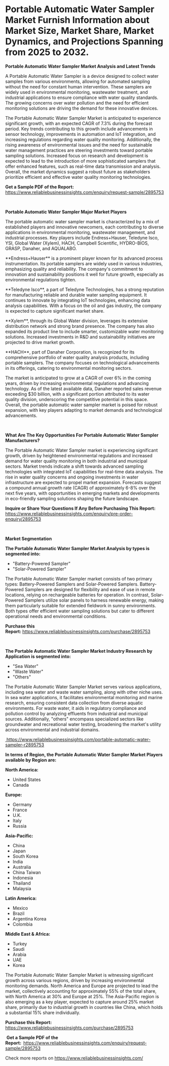 <p><h1>Portable Automatic Water Sampler Market Furnish Information about Market Size, Market Share, Market Dynamics, and Projections Spanning from 2025 to 2032.</h1></p><p><strong>Portable Automatic Water Sampler Market Analysis and Latest Trends</strong></p>
<p><p>A Portable Automatic Water Sampler is a device designed to collect water samples from various environments, allowing for automated sampling without the need for constant human intervention. These samplers are widely used in environmental monitoring, wastewater treatment, and industrial applications to ensure compliance with water quality standards. The growing concerns over water pollution and the need for efficient monitoring solutions are driving the demand for these innovative devices.</p><p>The Portable Automatic Water Sampler Market is anticipated to experience significant growth, with an expected CAGR of 7.3% during the forecast period. Key trends contributing to this growth include advancements in sensor technology, improvements in automation and IoT integration, and increasing regulations regarding water quality monitoring. Additionally, the rising awareness of environmental issues and the need for sustainable water management practices are steering investments toward portable sampling solutions. Increased focus on research and development is expected to lead to the introduction of more sophisticated samplers that offer enhanced features, such as real-time data transmission and analysis. Overall, the market dynamics suggest a robust future as stakeholders prioritize efficient and effective water quality monitoring technologies.</p></p>
<p><strong>Get a Sample PDF of the Report:&nbsp;</strong> <a href="https://www.reliablebusinessinsights.com/enquiry/request-sample/2895753?utm_campaign=3074&utm_medium=2&utm_source=Github&utm_content=ia&utm_term=15032025&utm_id=portable-automatic-water-sampler">https://www.reliablebusinessinsights.com/enquiry/request-sample/2895753</a></p>
<p>&nbsp;</p>
<p><strong>Portable Automatic Water Sampler Major Market Players</strong></p>
<p><p>The portable automatic water sampler market is characterized by a mix of established players and innovative newcomers, each contributing to diverse applications in environmental monitoring, wastewater management, and industrial processes. Key players include Endress+Hauser, Teledyne Isco, YSI, Global Water (Xylem), HACH, Campbell Scientific, HYDRO-BIOS, GRASP, Danaher, and AQUALABO.</p><p>**Endress+Hauser** is a prominent player known for its advanced process instrumentation. Its portable samplers are widely used in various industries, emphasizing quality and reliability. The company's commitment to innovation and sustainability positions it well for future growth, especially as environmental regulations tighten.</p><p>**Teledyne Isco**, a part of Teledyne Technologies, has a strong reputation for manufacturing reliable and durable water sampling equipment. It continues to innovate by integrating IoT technologies, enhancing data analysis capabilities. With a focus on the oil and gas industry, the company is expected to capture significant market share.</p><p>**Xylem**, through its Global Water division, leverages its extensive distribution network and strong brand presence. The company has also expanded its product line to include smarter, customizable water monitoring solutions. Increased investments in R&D and sustainability initiatives are projected to drive market growth.</p><p>**HACH**, part of Danaher Corporation, is recognized for its comprehensive portfolio of water quality analysis products, including portable samplers. The company focuses on technological advancements in its offerings, catering to environmental monitoring sectors.</p><p>The market is anticipated to grow at a CAGR of over 6% in the coming years, driven by increasing environmental regulations and advancing technology. As of the latest available data, Danaher reported sales revenue exceeding $30 billion, with a significant portion attributed to its water quality division, underscoring the competitive potential in this space. Overall, the portable automatic water sampler market is poised for robust expansion, with key players adapting to market demands and technological advancements.</p></p>
<p>&nbsp;</p>
<p><strong>What Are The Key Opportunities For Portable Automatic Water Sampler Manufacturers?</strong></p>
<p><p>The Portable Automatic Water Sampler market is experiencing significant growth, driven by heightened environmental regulations and increased demand for water quality monitoring in both industrial and municipal sectors. Market trends indicate a shift towards advanced sampling technologies with integrated IoT capabilities for real-time data analysis. The rise in water quality concerns and ongoing investments in water infrastructure are expected to propel market expansion. Forecasts suggest a compound annual growth rate (CAGR) of approximately 6-8% over the next five years, with opportunities in emerging markets and developments in eco-friendly sampling solutions shaping the future landscape.</p></p>
<p><strong>Inquire or Share Your Questions If Any Before Purchasing This Report:</strong> <a href="https://www.reliablebusinessinsights.com/enquiry/pre-order-enquiry/2895753?utm_campaign=3074&utm_medium=2&utm_source=Github&utm_content=ia&utm_term=15032025&utm_id=portable-automatic-water-sampler">https://www.reliablebusinessinsights.com/enquiry/pre-order-enquiry/2895753</a></p>
<p>&nbsp;</p>
<p><strong>Market Segmentation</strong></p>
<p><strong>The Portable Automatic Water Sampler Market Analysis by types is segmented into:</strong></p>
<p><ul><li>"Battery-Powered Sampler"</li><li>"Solar-Powered Sampler"</li></ul></p>
<p><p>The Portable Automatic Water Sampler market consists of two primary types: Battery-Powered Samplers and Solar-Powered Samplers. Battery-Powered Samplers are designed for flexibility and ease of use in remote locations, relying on rechargeable batteries for operation. In contrast, Solar-Powered Samplers utilize solar panels to harness renewable energy, making them particularly suitable for extended fieldwork in sunny environments. Both types offer efficient water sampling solutions but cater to different operational needs and environmental conditions.</p></p>
<p><strong>Purchase this Report:&nbsp;</strong><a href="https://www.reliablebusinessinsights.com/purchase/2895753?utm_campaign=3074&utm_medium=2&utm_source=Github&utm_content=ia&utm_term=15032025&utm_id=portable-automatic-water-sampler">https://www.reliablebusinessinsights.com/purchase/2895753</a></p>
<p>&nbsp;</p>
<p><strong>The Portable Automatic Water Sampler Market Industry Research by Application is segmented into:</strong></p>
<p><ul><li>"Sea Water"</li><li>"Waste Water"</li><li>"Others"</li></ul></p>
<p><p>The Portable Automatic Water Sampler Market serves various applications, including sea water and waste water sampling, along with other niche uses. In sea water applications, it facilitates environmental monitoring and marine research, ensuring consistent data collection from diverse aquatic environments. For waste water, it aids in regulatory compliance and pollution control by analyzing effluents from industrial and municipal sources. Additionally, "others" encompass specialized sectors like groundwater and recreational water testing, broadening the market's utility across environmental and industrial domains.</p></p>
<p><a href="https://www.reliablebusinessinsights.com/portable-automatic-water-sampler-r2895753?utm_campaign=3074&utm_medium=2&utm_source=Github&utm_content=ia&utm_term=15032025&utm_id=portable-automatic-water-sampler">&nbsp;https://www.reliablebusinessinsights.com/portable-automatic-water-sampler-r2895753</a></p>
<p><strong>In terms of Region, the Portable Automatic Water Sampler Market Players available by Region are:</strong></p>
<p>
    <p> <strong> North America: </strong>
        <ul>
            <li>United States</li>
            <li>Canada</li>
        </ul>
        </p> 
    <p> <strong> Europe: </strong>
        <ul>
            <li>Germany</li>
            <li>France</li>
            <li>U.K.</li>
            <li>Italy</li>
            <li>Russia</li>
        </ul>
        </p> 
    <p> <strong> Asia-Pacific: </strong>
        <ul>
            <li>China</li>
            <li>Japan</li>
            <li>South Korea</li>
            <li>India</li>
            <li>Australia</li>
            <li>China Taiwan</li>
            <li>Indonesia</li>
            <li>Thailand</li>
            <li>Malaysia</li>
        </ul>
        </p> 
    <p> <strong> Latin America: </strong>
        <ul>
            <li>Mexico</li>
            <li>Brazil</li>
            <li>Argentina Korea</li>
            <li>Colombia</li>
        </ul>
        </p> 
    <p> <strong> Middle East & Africa: </strong>
        <ul>
            <li>Turkey</li>
            <li>Saudi</li>
            <li>Arabia</li>
            <li>UAE</li>
            <li>Korea</li>
        </ul>
    </p>
    </p>
<p><p>The Portable Automatic Water Sampler Market is witnessing significant growth across various regions, driven by increasing environmental monitoring demands. North America and Europe are projected to lead the market, collectively accounting for approximately 55% of the total share, with North America at 30% and Europe at 25%. The Asia-Pacific region is also emerging as a key player, expected to capture around 25% market share, primarily due to industrial growth in countries like China, which holds a substantial 15% share individually.</p></p>
<p><strong>Purchase this Report: </strong><a href="https://www.reliablebusinessinsights.com/purchase/2895753?utm_campaign=3074&utm_medium=2&utm_source=Github&utm_content=ia&utm_term=15032025&utm_id=portable-automatic-water-sampler">https://www.reliablebusinessinsights.com/purchase/2895753</a></p>
<p>&nbsp;<strong>Get a Sample PDF of the Report:&nbsp;&nbsp;</strong><a href="https://www.reliablebusinessinsights.com/enquiry/request-sample/2895753?utm_campaign=3074&utm_medium=2&utm_source=Github&utm_content=ia&utm_term=15032025&utm_id=portable-automatic-water-sampler">https://www.reliablebusinessinsights.com/enquiry/request-sample/2895753</a></p>
<p><strong></strong></p>
<p>Check more reports on <a href="https://www.reliablebusinessinsights.com/?utm_campaign=3074&utm_medium=2&utm_source=Github&utm_content=ia&utm_term=15032025&utm_id=portable-automatic-water-sampler">https://www.reliablebusinessinsights.com/</a></p>